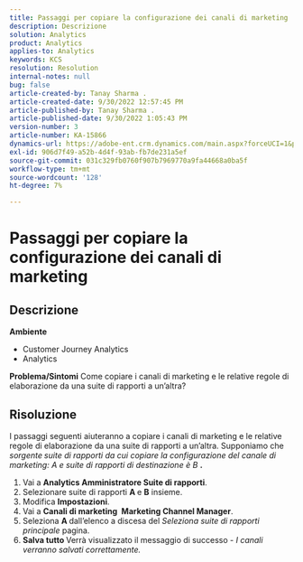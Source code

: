 ```yaml
---
title: Passaggi per copiare la configurazione dei canali di marketing
description: Descrizione
solution: Analytics
product: Analytics
applies-to: Analytics
keywords: KCS
resolution: Resolution
internal-notes: null
bug: false
article-created-by: Tanay Sharma .
article-created-date: 9/30/2022 12:57:45 PM
article-published-by: Tanay Sharma .
article-published-date: 9/30/2022 1:05:43 PM
version-number: 3
article-number: KA-15866
dynamics-url: https://adobe-ent.crm.dynamics.com/main.aspx?forceUCI=1&pagetype=entityrecord&etn=knowledgearticle&id=bab66c76-bf40-ed11-9db1-0022480868ff
exl-id: 906d7f49-a52b-4d4f-93ab-fb7de231a5ef
source-git-commit: 031c329fb0760f907b7969770a9fa44668a0ba5f
workflow-type: tm+mt
source-wordcount: '128'
ht-degree: 7%

---
```


# Passaggi per copiare la configurazione dei canali di marketing

## Descrizione

<b>Ambiente</b>
- Customer Journey Analytics
- Analytics



<b>Problema/Sintomi</b>
Come copiare i canali di marketing e le relative regole di elaborazione da una suite di rapporti a un’altra?


## Risoluzione


I passaggi seguenti aiuteranno a copiare i canali di marketing e le relative regole di elaborazione da una suite di rapporti a un’altra. Supponiamo che *sorgente<b> </b>suite di rapporti *da cui copiare la configurazione del canale di marketing:* A *e* suite di rapporti di destinazione *è* B <b>*.</b>

1. Vai a <b>Analytics </b> <b>Amministratore </b> <b>Suite di rapporti</b>.
2. Selezionare suite di rapporti <b>A </b>e <b>B</b> insieme.
3. Modifica <b>Impostazioni</b>.
4. Vai a <b>Canali di marketing </b> <b>Marketing Channel Manager</b>.
5. Seleziona <b>A </b>dall’elenco a discesa del *Seleziona suite di rapporti principale* pagina.
6. <b>Salva tutto </b> Verrà visualizzato il messaggio di successo - *I canali verranno salvati correttamente.*
